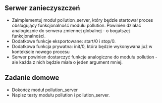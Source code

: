 ## Serwer zanieczyszczeń
- Zaimplementuj moduł pollution_server, który będzie startował proces obsługujący funkcjonalność modułu pollution. Powinien działać analogicznie do serwera zmiennej globalnej - o bogatszej funkcjonalności.
- Dodatkowe funkcje eksportowane: start/0 i stop/0.
- Dodatkowa funkcja prywatna: init/0, która będzie wykonywana już w kontekście nowego procesu
- Serwer powinien dostarczyć funkcje analogiczne do modułu pollution - ale każda z nich będzie miała o jeden argument mniej.

## Zadanie domowe
- Dokończ moduł pollution_server
- Napisz testy modułu pollution i pollution_server.
